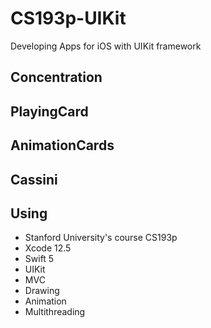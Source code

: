 # CS193p-UIKit

Developing Apps for iOS with UIKit framework

## Concentration

## PlayingCard

## AnimationCards

## Cassini

## Using

- Stanford University's course CS193p
- Xcode 12.5
- Swift 5
- UIKit
- MVC
- Drawing
- Animation
- Multithreading
